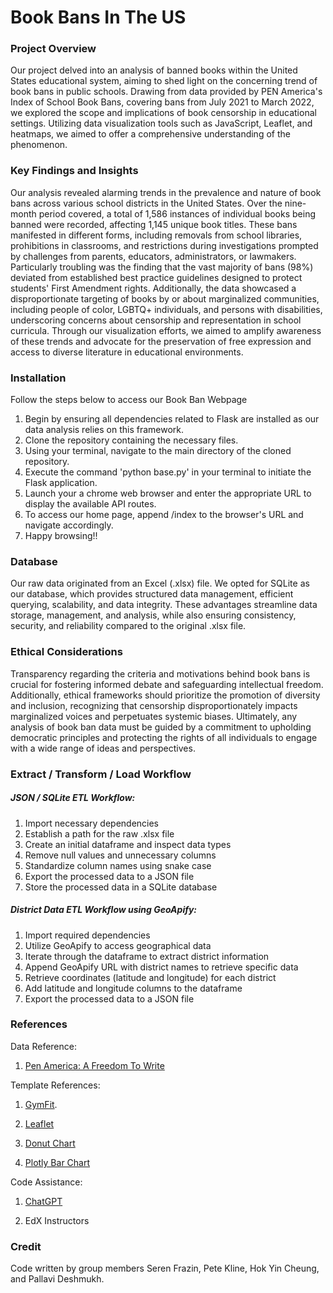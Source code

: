 # Book Bans In The US 


### Project Overview

Our project delved into an analysis of banned books within the United States educational system, aiming to shed light on the concerning trend of book bans in public schools. Drawing from data provided by PEN America's Index of School Book Bans, covering bans from July 2021 to March 2022, we explored the scope and implications of book censorship in educational settings. Utilizing data visualization tools such as JavaScript, Leaflet, and heatmaps, we aimed to offer a comprehensive understanding of the phenomenon.

### Key Findings and Insights

Our analysis revealed alarming trends in the prevalence and nature of book bans across various school districts in the United States. Over the nine-month period covered, a total of 1,586 instances of individual books being banned were recorded, affecting 1,145 unique book titles. These bans manifested in different forms, including removals from school libraries, prohibitions in classrooms, and restrictions during investigations prompted by challenges from parents, educators, administrators, or lawmakers. Particularly troubling was the finding that the vast majority of bans (98%) deviated from established best practice guidelines designed to protect students' First Amendment rights. Additionally, the data showcased a disproportionate targeting of books by or about marginalized communities, including people of color, LGBTQ+ individuals, and persons with disabilities, underscoring concerns about censorship and representation in school curricula. Through our visualization efforts, we aimed to amplify awareness of these trends and advocate for the preservation of free expression and access to diverse literature in educational environments.


### Installation

Follow the steps below to access our Book Ban Webpage

1. Begin by ensuring all dependencies related to Flask are installed as our data analysis relies on this framework.
2. Clone the repository containing the necessary files.
3. Using your terminal, navigate to the main directory of the cloned repository.
4. Execute the command 'python base.py' in your terminal to initiate the Flask application.
5. Launch your a chrome web browser and enter the appropriate URL to display the available API routes.
6. To access our home page, append /index to the browser's URL and navigate accordingly.
7. Happy browsing!!

### Database

Our raw data originated from an Excel (.xlsx) file. We opted for SQLite as our database, which provides structured data management, efficient querying, scalability, and data integrity. These advantages streamline data storage, management, and analysis, while also ensuring consistency, security, and reliability compared to the original .xlsx file.

### Ethical Considerations

Transparency regarding the criteria and motivations behind book bans is crucial for fostering informed debate and safeguarding intellectual freedom. Additionally, ethical frameworks should prioritize the promotion of diversity and inclusion, recognizing that censorship disproportionately impacts marginalized voices and perpetuates systemic biases. Ultimately, any analysis of book ban data must be guided by a commitment to upholding democratic principles and protecting the rights of all individuals to engage with a wide range of ideas and perspectives.

### Extract / Transform / Load Workflow

##### JSON / SQLite ETL Workflow:

1. Import necessary dependencies
2. Establish a path for the raw .xlsx file
3. Create an initial dataframe and inspect data types
4. Remove null values and unnecessary columns
5. Standardize column names using snake case
6. Export the processed data to a JSON file
7. Store the processed data in a SQLite database

##### District Data ETL Workflow using GeoApify:

1. Import required dependencies
2. Utilize GeoApify to access geographical data
3. Iterate through the dataframe to extract district information
4. Append GeoApify URL with district names to retrieve specific data
5. Retrieve coordinates (latitude and longitude) for each district
6. Add latitude and longitude columns to the dataframe
7. Export the processed data to a JSON file

### References
Data Reference:

1. [Pen America: A Freedom To Write](https://pen.org/banned-in-the-usa/#what)

Template References: 
1. [GymFit](https://demo.themefisher.com/gymfit/).

2. [Leaflet](https://leafletjs.com/examples/choropleth/)

3. [Donut Chart](https://apexcharts.com/docs/chart-types/pie-donut/#general)

4. [Plotly Bar Chart](https://plotly.com/javascript/bar-charts/)

Code Assistance: 
    
1. [ChatGPT](https://chat.openai.com/) 

2. EdX Instructors

### Credit
Code written by group members Seren Frazin, Pete Kline, Hok Yin Cheung, and Pallavi Deshmukh. 
